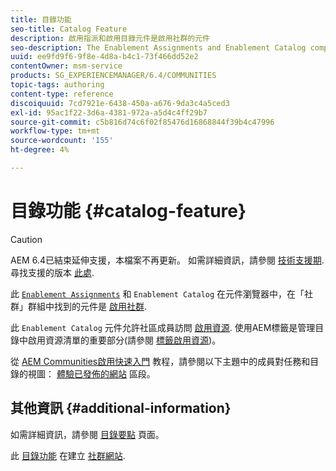 ```yaml
---
title: 目錄功能
seo-title: Catalog Feature
description: 啟用指派和啟用目錄元件是啟用社群的元件
seo-description: The Enablement Assignments and Enablement Catalog components are components of an enablement community
uuid: ee9fd9f6-9f8e-4d8a-b4c1-73f466dd52e2
contentOwner: msm-service
products: SG_EXPERIENCEMANAGER/6.4/COMMUNITIES
topic-tags: authoring
content-type: reference
discoiquuid: 7cd7921e-6438-450a-a676-9da3c4a5ced3
exl-id: 95ac1f22-3d6a-4381-972a-a5d4c4ff29b7
source-git-commit: c5b816d74c6f02f85476d16868844f39b4c47996
workflow-type: tm+mt
source-wordcount: '155'
ht-degree: 4%

---
```


# 目錄功能 {#catalog-feature}

>[!CAUTION]
>
>AEM 6.4已結束延伸支援，本檔案不再更新。 如需詳細資訊，請參閱 [技術支援期](https://helpx.adobe.com//tw/support/programs/eol-matrix.html). 尋找支援的版本 [此處](https://experienceleague.adobe.com/docs/).

此 [ `Enablement Assignments`](assignments.md) 和 `Enablement Catalog` 在元件瀏覽器中，在「社群」群組中找到的元件是 [啟用社群](overview.md#enablement-community).

此 `Enablement Catalog` 元件允許社區成員訪問 [啟用資源](resources.md). 使用AEM標籤是管理目錄中啟用資源清單的重要部分(請參閱 [標籤啟用資源](tag-resources.md))。

從 [AEM Communities啟用快速入門](getting-started-enablement.md) 教程，請參閱以下主題中的成員對任務和目錄的視圖： [體驗已發佈的網站](enablement-published-site.md) 區段。

## 其他資訊 {#additional-information}

如需詳細資訊，請參閱 [目錄要點](catalog-developer-essentials.md) 頁面。

此 [目錄功能](functions.md#catalog-function) 在建立 [社群網站](sites-console.md).

